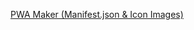 [PWA Maker (Manifest.json & Icon Images)]([https://www.google.com](https://progressier.com/pwa-manifest-generator))
